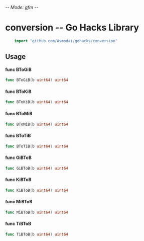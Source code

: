 -*- Mode: gfm -*-

# conversion -- Go Hacks Library

```go
    import "github.com/Asmodai/gohacks/conversion"
```

## Usage

#### func  BToGiB

```go
func BToGiB(b uint64) uint64
```

#### func  BToKiB

```go
func BToKiB(b uint64) uint64
```

#### func  BToMiB

```go
func BToMiB(b uint64) uint64
```

#### func  BToTiB

```go
func BToTiB(b uint64) uint64
```

#### func  GiBToB

```go
func GiBToB(b uint64) uint64
```

#### func  KiBToB

```go
func KiBToB(b uint64) uint64
```

#### func  MiBToB

```go
func MiBToB(b uint64) uint64
```

#### func  TiBToB

```go
func TiBToB(b uint64) uint64
```
